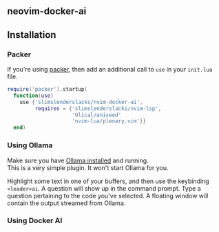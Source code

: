 ## neovim-docker-ai

## Installation

### Packer

If you're using [packer](https://github.com/wbthomason/packer.nvim), then add an additional call to `use`
in your `init.lua` file.

```lua
require('packer').startup(
  function(use)
    use {'slimslenderslacks/nvim-docker-ai',
         requires = {'slimslenderslacks/nvim-lsp',
                     'Olical/aniseed'
                     'nvim-lua/plenary.vim'}}
  end)
```

### Using Ollama

Make sure you have [Ollama installed](https://ollama.ai/) and running.  
This is a very simple plugin.  It won't start Ollama for you.

Highlight some text in one of your buffers, and then use the keybinding `<leader>ai`. 
A question will show up in the command prompt.  Type a question pertaining to the
code you've selected.  A floating window will contain the output streamed from 
Ollama.

### Using Docker AI


